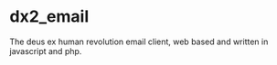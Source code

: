 dx2_email
=========

The deus ex human revolution email client, web based and written in javascript and php.